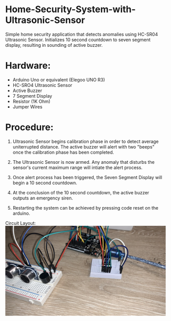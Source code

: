 # Home-Security-System-with-Ultrasonic-Sensor
Simple home security application that detects anomalies using HC-SR04 Ultrasonic Sensor. Initializes 10 second countdown to seven segment display, resulting in sounding of active buzzer.

# Hardware:
* Arduino Uno or equivalent (Elegoo UNO R3)
* HC-SRO4 Ultrasonic Sensor
* Active Buzzer
* 7 Segment Display
* Resistor (1K Ohm)
* Jumper Wires

# Procedure:
1. Ultrasonic Sensor begins calibration phase in order to detect average uniterrupted distance. The active buzzer will alert with two "beeps" once the calibration phase has been completed. 

2. The Ultrasonic Sensor is now armed. Any anomaly that disturbs the sensor's current maximum range will intiate the alert process.
3. Once alert process has been triggered, the Seven Segment Display will begin a 10 second countdown.
4. At the conclusion of the 10 second countdown, the active buzzer outputs an emergency siren.
5. Restarting the system can be achieved by pressing code reset on the arduino. 

Circuit Layout: ![layout](https://github.com/burnettcj1966/Home-Security-System-with-Ultrasonic-Sensor/blob/main/sensorCircuit.jpg)


